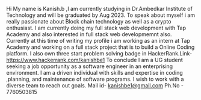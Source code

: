 Hi My name is Kanish.b ,I am currently studying in Dr.Ambedkar Institute of Technology and will be graduated by Aug 2023.
To speak about myself i am really passionate about Block chain technology as well as a crypto enthusiast. 
I am currently doing my full stack web development with Tap Academy and also interested in full stack web developmemnt also.
Currently at this time of writing my profile i am working as an intern at Tap Academy and working on  a full stack project that is to build a Online Coding platform.
I also own  three start problem solving badge in HackerRank.Link- https://www.hackerrank.com/kanishbe1
To conclude I am a UG student seeking a job opportunity as a software engineer in an enterprising environment. I am a driven individual with skills and expertise in coding ,planning, and maintenance of software programs. I wish to work with a diverse team to reach out goals.
Mail id- kanishbe1@gmail.com
Ph.No - 7760503815
